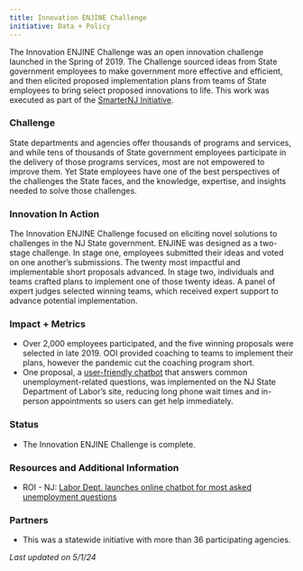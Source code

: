 ```yaml
---
title: Innovation ENJINE Challenge
initiative: Data + Policy
---
```


The Innovation ENJINE Challenge was an open innovation challenge launched in the Spring of 2019\. The Challenge sourced ideas from State government employees to make government more effective and efficient, and then elicited proposed implementation plans from teams of State employees to bring select proposed innovations to life. This work was executed as part of the [SmarterNJ Initiative](/projects/smarternj).

### Challenge

State departments and agencies offer thousands of programs and services, and while tens of thousands of State government employees participate in the delivery of those programs services, most are not empowered to improve them. Yet State employees have one of the best perspectives of the challenges the State faces, and the knowledge, expertise, and insights needed to solve those challenges.

### Innovation In Action

The Innovation ENJINE Challenge focused on eliciting novel solutions to challenges in the NJ State government. ENJINE was designed as a two-stage challenge. In stage one, employees submitted their ideas and voted on one another’s submissions. The twenty most impactful and implementable short proposals advanced. In stage two, individuals and teams crafted plans to implement one of those twenty ideas. A panel of expert judges selected winning teams, which received expert support to advance potential implementation.

### Impact \+ Metrics

* Over 2,000 employees participated, and the five winning proposals were selected in late 2019\. OOI provided coaching to teams to implement their plans, however the pandemic cut the coaching program short.  
* One proposal, a [user-friendly chatbot](https://www.nj.gov/labor/lwdhome/press/2020/20200511_chatbot.shtml) that answers common unemployment-related questions, was implemented on the NJ State Department of Labor’s site, reducing long phone wait times and in-person appointments so users can get help immediately.

### Status

* The Innovation ENJINE Challenge is complete.

### Resources and Additional Information

* ROI \- NJ: [Labor Dept. launches online chatbot for most asked unemployment questions](https://www.roi-nj.com/2020/05/12/industry/labor-dept-launches-online-chatbot-for-most-asked-unemployment-questions/)

### Partners

* This was a statewide initiative with more than 36 participating agencies.

*Last updated on 5/1/24*
